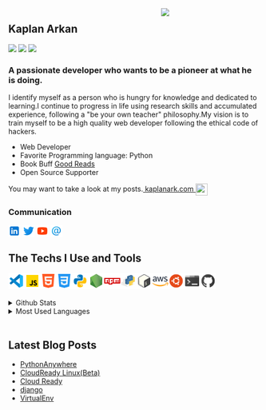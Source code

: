 <!-- LİNKS-->
[linkedin]: https://www.linkedin.com/in/kaplan-arkan-2a5747158/
[twitter]:https://twitter.com
[youtube]:https://www.youtube.com/

<img src="https://media.giphy.com/media/kH1DBkPNyZPOk0BxrM/source.gif" align="right" width="198" height="">
<!-- https://media.giphy.com/media/KzJkzjggfGN5Py6nkT/source.gif -->

## Kaplan Arkan

<img src="https://img.shields.io/github/followers/kaplanark?style=flat"/>  <img src="https://img.shields.io/github/stars/kaplanark?style=flat"/>   <img src="https://img.shields.io/badge/repositories-11-orange?style=flat"/>

<h3>A passionate developer who wants to be a pioneer at what he is doing.</h3>
<p>
I identify myself as a person who is hungry for knowledge and dedicated to learning.I continue to progress in life using research skills and accumulated experience, following a "be your own teacher" philosophy.My vision is to train myself to be a high quality web developer following the ethical code of hackers. 
</p>
<ul>
        <li>Web Developer</li>
        <li>Favorite Programming language: Python</li>
        <li>Book Buff <a href="https://goodreads.com/kaplanark" alt="Good Reads">Good Reads</a></li>
        <li>Open Source Supporter</li>
</ul>  

You may want to take a look at my posts.[ kaplanark.com <img height="24" width="24" align= "center" src="https://img.icons8.com/windows/32/000000/hand-cursor.png"/>](https://kaplanark.wordpress.com/)
<br>

### Communication

[<img height="24" width="24" align= "center" src="img/linkedin.png"/>][linkedin]
[<img height="24" width="24" align= "center" src="img/twitter.png"/>][twitter]
[<img height="24" width="24" align= "center" src="img/youtube.png"/>][youtube]
[<img height="24" width="24" align= "center" src="img/email.png"/>](mailto:kaplan.arkan@gmail.com)
<br>

## The Techs I Use and Tools

<img height = "32" heigth ="32" align= "left" src="img/vscode.png"/>
<img height = "32" heigth ="32" align="left" src="img/js.png"/>
<img height = "32" heigth ="32" align= "left" src="img/html.png"/>
<img height = "32" heigth ="32" align= "left" src="img/css.png"/>
<img height = "32" heigth ="32" align= "left" src="img/python.png"/>
<img height = "32" heigth ="32" align= "left" src="img/node.png"/>
<img height = "32" heigth ="32" align= "left" src="img/npm.png"/>
<img height = "32" heigth ="32" align= "left" src="img/pypi.png"/>
<img height = "32" heigth ="32" align= "left" src="img/bash.png"/>
<img height = "32" heigth ="32" align= "left" src="img/aws.png"/>
<img height = "32" heigth ="32" align= "left" src="img/ubuntu.png"/>
<img height = "32" heigth ="32" align= "left" src="img/console.png"/>
<img height = "32" heigth ="32" align= "left" src="img/github.png"/><br>
<br>
<br>

<details>
<summary>Github Stats</summary>
<img src="https://github-readme-stats.vercel.app/api?username=kaplanark">

</details>

<details>
<summary>Most Used Languages</summary>

<img src="https://github-readme-stats.vercel.app/api/top-langs/?username=kaplanark&layout=compact">

</details>
<br>

## Latest Blog Posts

<!-- BLOG-POST-LIST:START -->
- [PythonAnywhere](https://kaplanark.wordpress.com/2020/01/09/pythonanywhere/)
- [CloudReady Linux(Beta)](https://kaplanark.wordpress.com/2020/01/08/cloudready-linuxbeta/)
- [Cloud Ready](https://kaplanark.wordpress.com/2020/01/08/cloud-ready/)
- [django](https://kaplanark.wordpress.com/2020/01/04/django-2/)
- [VirtualEnv](https://kaplanark.wordpress.com/2020/01/04/virtualenv/)
<!-- BLOG-POST-LIST:END -->
